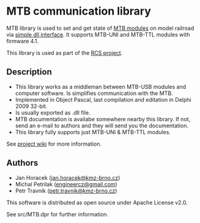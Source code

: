 MTB communication library
=========================

MTB library is used to set and get state of [MTB modules](http://mtb.kmz-brno.cz)
on model railroad via [simple dll interface](https://github.com/kmzbrnoI/mtb-lib/wiki/api-specs).
It supports MTB-UNI and MTB-TTL modules with firmware 4.1.

This library is used as part of the [RCS project](https://hjop.kmz-brno.cz/rcs).

## Description

 * This library works as a middleman between MTB-USB modules and computer
   software. Is simplifies communication with the MTB.
 * Implemented in Object Pascal, last compilation and editation in Delphi 2009 32-bit.
 * Is usually exported as .dll file.
 * MTB documentation is availabe somewhere nearby this library. If not,
   send an e-mail to authors and they will send you the documentation.
 * This library fully supports just MTB-UNI & MTB-TTL modules.

See [project wiki](https://github.com/kmzbrnoI/mtb-lib/wiki) for more information.

## Authors
 - Jan Horacek (jan.horacek@kmz-brno.cz)
 - Michal Petrilak (engineercz@gmail.com)
 - Petr Travnik (petr.travnik@kmz-brno.cz)

This software is distributed as open source under Apache License v2.0.

See src/MTB.dpr for further information.
